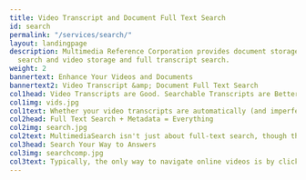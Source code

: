 ```yaml
---
title: Video Transcript and Document Full Text Search
id: search
permalink: "/services/search/"
layout: landingpage
description: Multimedia Reference Corporation provides document storage and full text
  search and video storage and full transcript search.
weight: 2
bannertext: Enhance Your Videos and Documents
bannertext2: Video Transcript &amp; Document Full Text Search
col1head: Video Transcripts are Good. Searchable Transcripts are Better.
col1img: vids.jpg
col1text: Whether your video transcripts are automatically (and imperfectly) created by YouTube, or you pay for professionally generated, highly accurate video transcriptions, their value is unlocked by making them fully searchable. MultimediaSearch does just that.
col2head: Full Text Search + Metadata = Everything
col2img: search.jpg
col2text: MultimediaSearch isn't just about full-text search, though that is a powerful tool. We also index metadata--information about the documents--that is also searchable. So, for example, you can find a document that contains a particular string of text and printed on a particular date. The only limit to the metadata we can index is the information you can provide us.
col3head: Search Your Way to Answers
col3img: searchcomp.jpg
col3text: Typically, the only way to navigate online videos is by clicking the timing bar at the bottom of a video player. But this is inefficient. With fully indexed searchable transcripts, users can search their way into a video and even skip to the content they're interested in by clicking the transcript.
---
```

